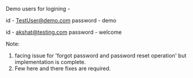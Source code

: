 Demo users for logining -

id - TestUser@demo.com
password - demo

id - akshat@testing.com
password - welcome

Note:
1. facing issue for 'forgot password and password reset operation' but implementation is complete.
2. Few here and there fixes are required.
